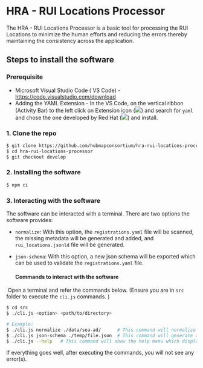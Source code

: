 # HRA - RUI  Locations Processor

The HRA - RUI Locations Processor is a basic tool for processing the RUI Locations to minimize the human efforts and reducing the errors thereby maintaining the consistency across the application.

## Steps to install the software

### Prerequisite

- Microsoft Visual Studio Code ( VS Code) - https://code.visualstudio.com/download
- Adding the YAML Extension - In the VS Code, on the vertical ribbon (Activity Bar) to the left click on Extension icon (![](C:\Users\hsjoshi\Desktop\extensions_icon.png)) and search for ```yaml``` and chose the one developed by Red Hat (![](C:\Users\hsjoshi\Desktop\YAML_RedHat.png)) and install. 

### 1. Clone the repo

```bash
$ git clone https://github.com/hubmapconsortium/hra-rui-locations-processor.git
$ cd hra-rui-locations-processor
$ git checkout develop
```

### 2. Installing the software

```bash
$ npm ci
```

### 3. Interacting with the software 

The software can be interacted with a terminal. There are two options the software provides:

- ```normalize```: With this option, the  ```registrations.yaml``` file will be scanned, the missing metadata will be generated and added, and ```rui_locations.jsonld``` file will be generated.

- ```json-schema```: With this option, a new json schema will be exported which can be used to validate the ```registrations.yaml``` file.

  #### Commands to interact with the software

​		Open a terminal and refer the commands below. (Ensure you are in ```src``` folder to execute the ```cli.js``` commands. )

```bash
$ cd src
$ ./cli.js <option> <path/to/directory>

# Example:
$ ./cli.js normalize ./data/sea-ad/      # This command will normalize the registrations.yaml file. It will search for the file in '.data/sea-ad/' folder.
$ ./cli.js json-schema ./temp/file.json  # This command will generate a new json-schema which will be used to validate against the registrations.yaml file. The new json-schema will be created in the temp folder, the file name will be file.json
$ ./cli.js --help 	# This command will show the help menu which displays the options and descriptions.
```

If everything goes well, after executing the commands, you will not see any error(s). 
